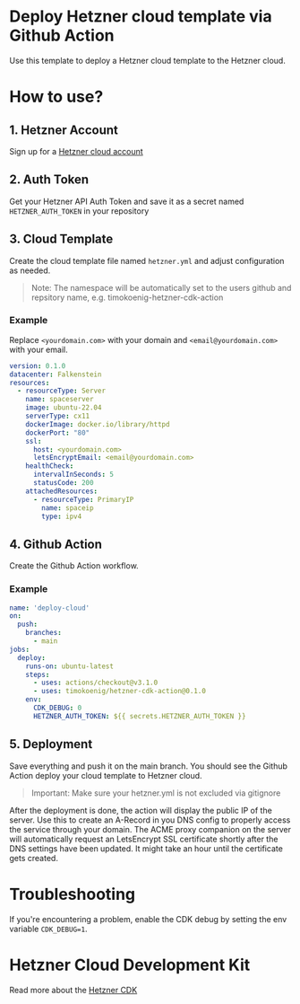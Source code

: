 # Deploy Hetzner cloud template via Github Action

Use this template to deploy a Hetzner cloud template to the Hetzner cloud.

# How to use?

## 1. Hetzner Account

Sign up for a [Hetzner cloud account](https://accounts.hetzner.com/signUp)

## 2. Auth Token

Get your Hetzner API Auth Token and save it as a secret named `HETZNER_AUTH_TOKEN` in your repository

## 3. Cloud Template

Create the cloud template file named `hetzner.yml` and adjust configuration as needed.

> Note: The namespace will be automatically set to the users github and repsitory name, e.g. timokoenig-hetzner-cdk-action

### Example

Replace `<yourdomain.com>` with your domain and `<email@yourdomain.com>` with your email.

```yml
version: 0.1.0
datacenter: Falkenstein
resources:
  - resourceType: Server
    name: spaceserver
    image: ubuntu-22.04
    serverType: cx11
    dockerImage: docker.io/library/httpd
    dockerPort: "80"
    ssl:
      host: <yourdomain.com>
      letsEncryptEmail: <email@yourdomain.com>
    healthCheck:
      intervalInSeconds: 5
      statusCode: 200
    attachedResources:
      - resourceType: PrimaryIP
        name: spaceip
        type: ipv4
```

## 4. Github Action

Create the Github Action workflow.

### Example

```yml
name: 'deploy-cloud'
on:
  push:
    branches:
      - main
jobs:
  deploy:
    runs-on: ubuntu-latest
    steps:
      - uses: actions/checkout@v3.1.0
      - uses: timokoenig/hetzner-cdk-action@0.1.0
    env:
      CDK_DEBUG: 0
      HETZNER_AUTH_TOKEN: ${{ secrets.HETZNER_AUTH_TOKEN }}
```

## 5. Deployment

Save everything and push it on the main branch. You should see the Github Action deploy your cloud template to Hetzner cloud.

> Important: Make sure your hetzner.yml is not excluded via gitignore

After the deployment is done, the action will display the public IP of the server. Use this to create an A-Record in you DNS config to properly access the service through your domain. The ACME proxy companion on the server will automatically request an LetsEncrypt SSL certificate shortly after the DNS settings have been updated. It might take an hour until the certificate gets created.

# Troubleshooting

If you're encountering a problem, enable the CDK debug by setting the env variable `CDK_DEBUG=1`.

# Hetzner Cloud Development Kit

Read more about the [Hetzner CDK](https://github.com/timokoenig/hetzner-cdk)
